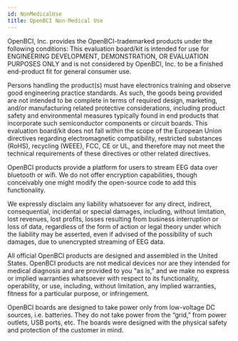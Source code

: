 ```yaml
---
id: NonMedicalUse
title: OpenBCI Non-Medical Use
---
```

OpenBCI, Inc. provides the OpenBCI-trademarked products under the following conditions: This evaluation board/kit is intended for use for ENGINEERING DEVELOPMENT, DEMONSTRATION, OR EVALUATION PURPOSES ONLY and is not considered by OpenBCI, Inc. to be a finished end-product fit for general consumer use.

Persons handling the product(s) must have electronics training and observe good engineering practice standards. As such, the goods being provided are not intended to be complete in terms of required design­, marketing­, and/or manufacturing ­related protective considerations, including product safety and environmental measures typically found in end products that incorporate such semiconductor components or circuit boards. This evaluation board/kit does not fall within the scope of the European Union directives regarding electromagnetic compatibility, restricted substances (RoHS), recycling (WEEE), FCC, CE or UL, and therefore may not meet the technical requirements of these directives or other related directives.

OpenBCI products provide a platform for users to stream EEG data over bluetooth or wifi. We do not offer encryption capabilities, though conceivably one might modify the open-source code to add this functionality.

We expressly disclaim any liability whatsoever for any direct, indirect, consequential, incidental or special damages, including, without limitation, lost revenues, lost profits, losses resulting from business interruption or loss of data, regardless of the form of action or legal theory under which the liability may be asserted, even if advised of the possibility of such damages, due to unencrypted streaming of EEG data.

All official OpenBCI products are designed and assembled in the United States. OpenBCI products are not medical devices nor are they intended for medical diagnosis and are provided to you "as is," and we make no express or implied warranties whatsoever with respect to its functionality, operability, or use, including, without limitation, any implied warranties, fitness for a particular purpose, or infringement.

OpenBCI boards are designed to take power only from low­-voltage DC sources, i.e. batteries. They do not take power from the “grid,” from power outlets, USB ports, etc. The boards were designed with the physical safety and protection of the customer in mind.

